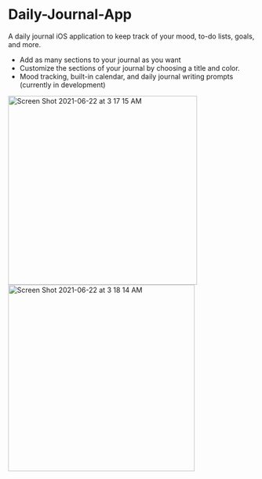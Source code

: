 # Daily-Journal-App
A daily journal iOS application to keep track of your mood, to-do lists, goals, and more.
- Add as many sections to your journal as you want
- Customize the sections of your journal by choosing a title and color.
- Mood tracking, built-in calendar, and daily journal writing prompts (currently in development)

<img width="385" alt="Screen Shot 2021-06-22 at 3 17 15 AM" src="https://user-images.githubusercontent.com/29238419/122880942-95b81380-d308-11eb-9f19-bc6346c730a6.png"><img width="380" alt="Screen Shot 2021-06-22 at 3 18 14 AM" src="https://user-images.githubusercontent.com/29238419/122880944-9650aa00-d308-11eb-82d6-61f141316989.png">
